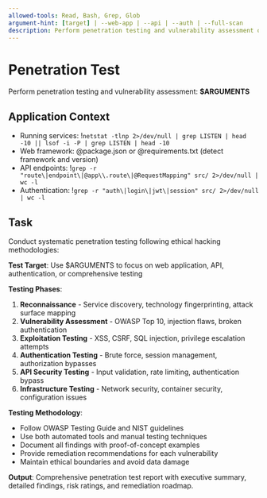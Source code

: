 ```yaml
---
allowed-tools: Read, Bash, Grep, Glob
argument-hint: [target] | --web-app | --api | --auth | --full-scan
description: Perform penetration testing and vulnerability assessment on application
---
```


# Penetration Test

Perform penetration testing and vulnerability assessment: **$ARGUMENTS**

## Application Context

- Running services: !`netstat -tlnp 2>/dev/null | grep LISTEN | head -10 || lsof -i -P | grep LISTEN | head -10`
- Web framework: @package.json or @requirements.txt (detect framework and version)
- API endpoints: !`grep -r "route\|endpoint\|@app\\.route\|@RequestMapping" src/ 2>/dev/null | wc -l`
- Authentication: !`grep -r "auth\|login\|jwt\|session" src/ 2>/dev/null | wc -l`

## Task

Conduct systematic penetration testing following ethical hacking methodologies:

**Test Target**: Use $ARGUMENTS to focus on web application, API, authentication, or comprehensive testing

**Testing Phases**:
1. **Reconnaissance** - Service discovery, technology fingerprinting, attack surface mapping
2. **Vulnerability Assessment** - OWASP Top 10, injection flaws, broken authentication
3. **Exploitation Testing** - XSS, CSRF, SQL injection, privilege escalation attempts
4. **Authentication Testing** - Brute force, session management, authorization bypasses
5. **API Security Testing** - Input validation, rate limiting, authentication bypass
6. **Infrastructure Testing** - Network security, container security, configuration issues

**Testing Methodology**:
- Follow OWASP Testing Guide and NIST guidelines
- Use both automated tools and manual testing techniques
- Document all findings with proof-of-concept examples
- Provide remediation recommendations for each vulnerability
- Maintain ethical boundaries and avoid data damage

**Output**: Comprehensive penetration test report with executive summary, detailed findings, risk ratings, and remediation roadmap.